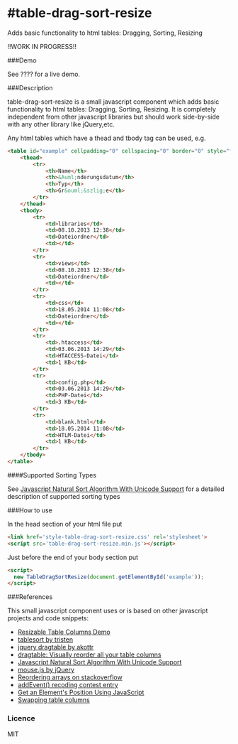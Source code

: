 #table-drag-sort-resize
======================

Adds basic functionality to html tables: Dragging, Sorting, Resizing

!!WORK IN PROGRESS!!

###Demo

See ???? for a live demo.

###Description

table-drag-sort-resize is a small javascript component which adds basic functionality to html tables: Dragging, Sorting, Resizing. It is completely independent from other javascript libraries but should work side-by-side with any other library like jQuery,etc.

Any html tables which have a thead and tbody tag can be used, e.g.

```html
<table id="example" cellpadding="0" cellspacing="0" border="0" style="font-family: Segoe UI, sans-serif; font-size: 10pt;">
    <thead>
        <tr>
            <th>Name</th>
            <th>&Auml;nderungsdatum</th>
            <th>Typ</th>
            <th>Gr&ouml;&szlig;e</th>
        </tr>
    </thead>
    <tbody>
        <tr>
            <td>libraries</td>
            <td>08.10.2013 12:38</td>
            <td>Dateiordner</td>
            <td></td>
        </tr>
        <tr>
            <td>views</td>
            <td>08.10.2013 12:38</td>
            <td>Dateiordner</td>
            <td></td>
        </tr>
        <tr>
            <td>css</td>
            <td>18.05.2014 11:08</td>
            <td>Dateiordner</td>
            <td></td>
        </tr>
        <tr>
            <td>.htaccess</td>
            <td>03.06.2013 14:29</td>
            <td>HTACCESS-Datei</td>
            <td>1 KB</td>
        </tr>
        <tr>
            <td>config.php</td>
            <td>03.06.2013 14:29</td>
            <td>PHP-Datei</td>
            <td>3 KB</td>
        </tr>
        <tr>
            <td>blank.html</td>
            <td>18.05.2014 11:08</td>
            <td>HTLM-Datei</td>
            <td>1 KB</td>
        </tr>
    </tbody>
</table>
```

####Supported Sorting Types

See [Javascript Natural Sort Algorithm With Unicode Support](http://www.overset.com/2008/09/01/javascript-natural-sort-algorithm-with-unicode-support/) for a detailed description of supported sorting types

###How to use

In the head section of your html file put

```html
<link href='style-table-drag-sort-resize.css' rel='stylesheet'>
<script src='table-drag-sort-resize.min.js'></script>
```

Just before the end of your body section put

```html
<script>
  new TableDragSortResize(document.getElementById('example'));
</script>
```

###References

This small javascript component uses or is based on other javascript projects and code snippets:

- [Resizable Table Columns Demo](http://bz.var.ru/comp/web/resizable.html)
- [tablesort by tristen](http://tristen.ca/tablesort/demo/)
- [jquery dragtable by akottr](http://akottr.github.io/dragtable/)
- [dragtable: Visually reorder all your table columns](http://www.danvk.org/wp/dragtable/)
- [Javascript Natural Sort Algorithm With Unicode Support](http://www.overset.com/2008/09/01/javascript-natural-sort-algorithm-with-unicode-support/)
- [mouse.js by jQuery](https://github.com/jquery/jquery-ui/blob/master/ui/mouse.js)
- [Reordering arrays on stackoverflow](http://stackoverflow.com/questions/2440700/reordering-arrays)
- [addEvent() recoding contest entry](http://ejohn.org/apps/jselect/event.html)
- [Get an Element's Position Using JavaScript](http://www.kirupa.com/html5/get_element_position_using_javascript.htm)
- [Swapping table columns](https://groups.google.com/forum/#!msg/comp.lang.javascript/durZ17iSD0I/rnH2FqrvkooJ)

### Licence

MIT
